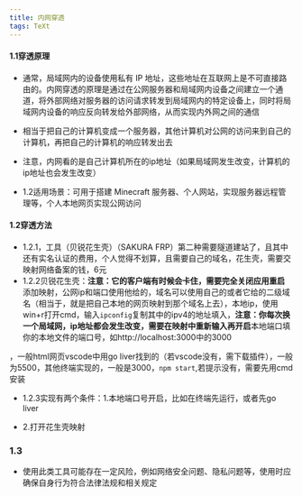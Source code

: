 ```yaml
---
title: 内网穿透
tags: TeXt
---
```

#### 1.1穿透原理

- 通常，局域网内的设备使用私有 IP 地址，这些地址在互联网上是不可直接路由的。内网穿透的原理是通过在公网服务器和局域网内设备之间建立一个通道，将外部网络对服务器的访问请求转发到局域网内的特定设备上，同时将局域网内设备的响应反向转发给外部网络，从而实现内外网之间的通信

- 相当于把自己的计算机变成一个服务器，其他计算机对公网的访问来到自己的计算机，再把自己的计算机的响应转发出去
- 注意，内网看的是自己计算机所在的ip地址（如果局域网发生改变，计算机的ip地址也会发生改变）
- 1.2适用场景：可用于搭建 Minecraft 服务器、个人网站，实现服务器远程管理等，个人本地网页实现公网访问

#### 1.2穿透方法

- 1.2.1，工具（贝锐花生壳）（SAKURA FRP）第二种需要隧道建站了，且其中还有实名认证的费用，个人觉得不划算，且需要自己的域名，花生壳，需要交映射网络备案的钱，6元
- 1.2.2贝锐花生壳：**注意：它的客户端有时候会卡住，需要完全关闭应用重启**
添加映射，公网ip和端口使用他给的，域名可以使用自己的或者它给的二级域名（相当于，就是把自己本地的网页映射到那个域名上去），本地ip，使用win+r打开cmd，输入`ipconfig`复制其中的ipv4的地址填入，**注意：你每次换一个局域网，ip地址都会发生改变，需要在映射中重新输入再开启**本地端口填你的本地文件的端口号，如http://localhost:3000中的3000

，一般html网页vscode中用go liver找到的（若vscode没有，需下载插件），一般为5500，其他终端实现的，一般是3000，`npm start`,若提示没有，需要先用cmd安装

- 1.2.3实现有两个条件：1.本地端口号开启，比如在终端先运行，或者先go liver

- 2.打开花生壳映射

### 1.3

- 使用此类工具可能存在一定风险，例如网络安全问题、隐私问题等，使用时应确保自身行为符合法律法规和相关规定